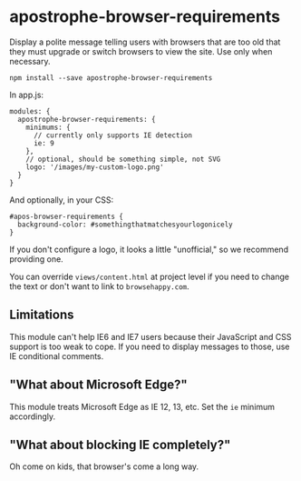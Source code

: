 # apostrophe-browser-requirements

Display a polite message telling users with browsers that are too old that they must upgrade or switch browsers to view the site. Use only when necessary.

```
npm install --save apostrophe-browser-requirements
```

In app.js:

```
modules: {
  apostrophe-browser-requirements: {
    minimums: {
      // currently only supports IE detection
      ie: 9
    },
    // optional, should be something simple, not SVG
    logo: '/images/my-custom-logo.png'
  }
}
```

And optionally, in your CSS:

```
#apos-browser-requirements {
  background-color: #somethingthatmatchesyourlogonicely
}
```

If you don't configure a logo, it looks a little "unofficial," so we recommend providing one.

You can override `views/content.html` at project level if you need to change the text or don't want to link to `browsehappy.com`.

## Limitations

This module can't help IE6 and IE7 users because their JavaScript and CSS support is too weak to cope. If you need to display messages to those, use IE conditional comments.

## "What about Microsoft Edge?"

This module treats Microsoft Edge as IE 12, 13, etc. Set the `ie` minimum accordingly.

## "What about blocking IE completely?"

Oh come on kids, that browser's come a long way.
